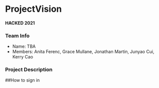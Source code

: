 # ProjectVision
#### HACKED 2021

### Team Info
* Name: TBA
* Members: Anita Ferenc, Grace Mullane, Jonathan Martin, Junyao Cui, Kerry Cao

### Project Description
##How to sign in 
